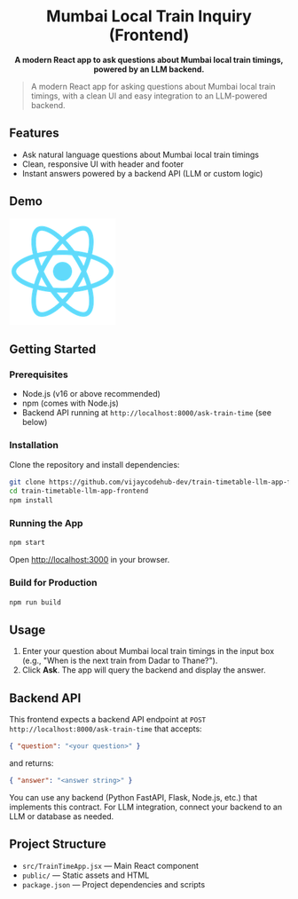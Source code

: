 

<div align="center">
	<h1>Mumbai Local Train Inquiry (Frontend)</h1>
	<p><b>A modern React app to ask questions about Mumbai local train timings, powered by an LLM backend.</b></p>
</div>

>A modern React app for asking questions about Mumbai local train timings, with a clean UI and easy integration to an LLM-powered backend.

## Features

- Ask natural language questions about Mumbai local train timings
- Clean, responsive UI with header and footer
- Instant answers powered by a backend API (LLM or custom logic)

## Demo

![App Screenshot](public/logo192.png)

## Getting Started

### Prerequisites
- Node.js (v16 or above recommended)
- npm (comes with Node.js)
- Backend API running at `http://localhost:8000/ask-train-time` (see below)

### Installation

Clone the repository and install dependencies:

```bash
git clone https://github.com/vijaycodehub-dev/train-timetable-llm-app-frontend.git
cd train-timetable-llm-app-frontend
npm install
```

### Running the App

```bash
npm start
```
Open [http://localhost:3000](http://localhost:3000) in your browser.

### Build for Production

```bash
npm run build
```

## Usage

1. Enter your question about Mumbai local train timings in the input box (e.g., "When is the next train from Dadar to Thane?").
2. Click **Ask**. The app will query the backend and display the answer.

## Backend API

This frontend expects a backend API endpoint at `POST http://localhost:8000/ask-train-time` that accepts:

```json
{ "question": "<your question>" }
```
and returns:
```json
{ "answer": "<answer string>" }
```

You can use any backend (Python FastAPI, Flask, Node.js, etc.) that implements this contract. For LLM integration, connect your backend to an LLM or database as needed.

## Project Structure

- `src/TrainTimeApp.jsx` — Main React component
- `public/` — Static assets and HTML
- `package.json` — Project dependencies and scripts


